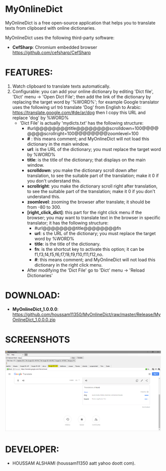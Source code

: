 # MyOnlineDict
MyOnlineDict is a free open-source application that helps you to translate texts from clipboard with online dictionaries.

MyOnlineDict uses the following third-party software:
- **CefSharp**: Chromium embedded browser https://github.com/cefsharp/CefSharp

# FEATURES:
1. Watch clipboard to translate texts automatically.
2. Configurable: you can add your online dictionary by editing 'Dict file', 'Dict' menu -> 'Open Dict File'; then add the link of the dictionary by replacing the target word by '%WORD%'; for example Google translator uses the following url tró translate 'Dog' from English to Arabic: https://translate.google.com/#de/ar/dog then I copy this URL and replace 'dog' by %WORD%
	- 'Dict File' is actually 'mydicts.txt' has the following structure:
	   - #url@@@@@@@@title@@@@@@@@scrolldown=100@@@@@@@@scrollright=100@@@@@@@@zoomlevel=100
	   - **#** : this means comment; and MyOnlineDict will not load this dictionary in the main window.
	   - **url**: is the URL of the dictionary; you must replace the target word by %WORD%
	   - **title**: is the title of the dictionary; that displays on the main window.
	   - **scrolldown**: you make the dictionary scroll down after translation, to see the suitable part of the translation; make it 0 if you don't understand this.
	   - **scrollright**: you make the dictionary scroll right after translation, to see the suitable part of the translation; make it 0 if you don't understand this.
	   - **zoomlevel**: zooming the browser after translate; it should be from -80 to 300.
	   - **[right_click_dict]**: this part for the right click menu if the browser; you may want to translate text in the browser in specific translator; it has the following structure:
			- #url@@@@@@@@title@@@@@@@@fn 
			- **url**: s the URL of the dictionary; you must replace the target word by %WORD%
			- **title**: is the title of the dictionary.
			- **fn**: is the shortcut key to activate this option; it can be f1,f3,f4,f5,f6,f7,f8,f9,f10,f11,f12,no.
			- **#**: this means comment; and MyOnlineDict will not load this dictionary in the right click menu.
	   - After modifying the 'Dict File' go to 'Dict' menu -> 'Reload Dictionaries'

 
# DOWNLOAD:

- **MyOnlineDict_1.0.0.0**: https://github.com/houssam11350/MyOnlineDict/raw/master/Release/MyOnlineDict_1.0.0.0.zip

# SCREENSHOTS
![main window](https://raw.githubusercontent.com/houssam11350/MyOnlineDict/master/Screenshots/01.png)

# DEVELOPER:

- HOUSSAM ALSHAMI (houssam11350 aatt yahoo doott com).
